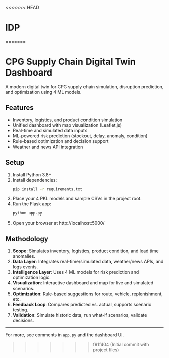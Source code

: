 <<<<<<< HEAD
# IDP
=======
# CPG Supply Chain Digital Twin Dashboard

A modern digital twin for CPG supply chain simulation, disruption prediction, and optimization using 4 ML models.

## Features
- Inventory, logistics, and product condition simulation
- Unified dashboard with map visualization (Leaflet.js)
- Real-time and simulated data inputs
- ML-powered risk prediction (stockout, delay, anomaly, condition)
- Rule-based optimization and decision support
- Weather and news API integration

## Setup
1. Install Python 3.8+
2. Install dependencies:
   ```bash
   pip install -r requirements.txt
   ```
3. Place your 4 PKL models and sample CSVs in the project root.
4. Run the Flask app:
   ```bash
   python app.py
   ```
5. Open your browser at http://localhost:5000/

## Methodology
1. **Scope**: Simulates inventory, logistics, product condition, and lead time anomalies.
2. **Data Layer**: Integrates real-time/simulated data, weather/news APIs, and logs events.
3. **Intelligence Layer**: Uses 4 ML models for risk prediction and optimization logic.
4. **Visualization**: Interactive dashboard and map for live and simulated scenarios.
5. **Optimization**: Rule-based suggestions for route, vehicle, replenishment, etc.
6. **Feedback Loop**: Compares predicted vs. actual, supports scenario testing.
7. **Validation**: Simulate historic data, run what-if scenarios, validate decisions.

---

For more, see comments in `app.py` and the dashboard UI. 
>>>>>>> f91f404 (Initial commit with project files)
